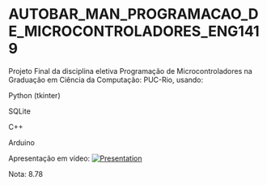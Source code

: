 # AUTOBAR_MAN_PROGRAMACAO_DE_MICROCONTROLADORES_ENG1419
Projeto Final da disciplina eletiva Programação de Microcontroladores na Graduação em Ciência da Computação: PUC-Rio,
usando:

Python (tkinter)
  
SQLite
  
C++
  
Arduino

Apresentação em vídeo:
[![Presentation](https://i.ytimg.com/vi/PP6cPMQUdCA/maxresdefault.jpg)](https://youtu.be/PP6cPMQUdCA)

Nota: 8.78
